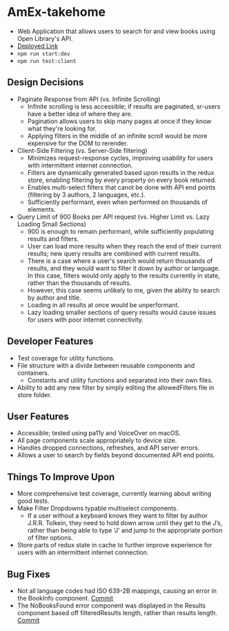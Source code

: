 # AmEx-takehome
* Web Application that allows users to search for and view books using Open Library's API.
* [Deployed Link](https://book-finder-a42054.netlify.com)
* ```npm run start:dev```
* ```npm run test:client```
## Design Decisions
* Paginate Response from API (vs. Infinite Scrolling)
    * Infinite scrolling is less accessible; if results are paginated, sr-users have a better idea of where they are.
    * Pagination allows users to skip many pages at once if they know what they're looking for.
    * Applying filters in the middle of an infinite scroll would be more expensive for the DOM to rerender.
* Client-Side Filtering (vs. Server-Side filtering)
    * Minimizes request-response cycles, improving usability for users with intermittent internet connection.
    * Filters are dynamically generated based upon results in the redux store, enabling filtering by every property on every book returned.
    * Enables multi-select filters that canot be done with API end points (filtering by 3 authors, 2 languages, etc.).
    * Sufficiently performant, even when performed on thousands of elements.
* Query Limit of 900 Books per API request (vs. Higher Limit vs. Lazy Loading Small Sections)
    * 900 is enough to remain performant, while sufficiently populating results and filters.
    * User can load more results when they reach the end of their current results; new query results are combined with current results.
    * There is a case where a user's search would return thousands of results, and they would want to filter it down by author or language. In this case, filters would only apply to the results currently in state, rather than the thousands of results. 
    * However, this case seems unlikely to me, given the ability to search by author and title.
    * Loading in all results at once would be unperformant.
    * Lazy loading smaller sections of query results would cause issues for users with poor internet connectivity.
## Developer Features
* Test coverage for utility functions.
* File structure with a divide between reusable components and containers.
    * Constants and utility functions and separated into their own files.
* Ability to add any new filter by simply editing the allowedFilters file in store folder.
## User Features
* Accessible; tested using pa11y and VoiceOver on macOS.
* All page components scale appropriately to device size.
* Handles dropped connections, refreshes, and API server errors.
* Allows a user to search by fields beyond documented API end points.
## Things To Improve Upon
* More comprehensive test coverage, currently learning about writing good tests.
* Make Filter Dropdowns typable multiselect components.
    * If a user without a keyboard knows they want to filter by author J.R.R. Tolkein, they need to hold down arrow until they       get to the J’s, rather than being able to type 'J' and jump to the appropriate portion of filter options.
* Store parts of redux state in cache to further improve experience for users with an intermittent internet connection.
## Bug Fixes
* Not all language codes had ISO 639-2B mappings, causing an error in the BookInfo component. [Commit](https://github.com/khalid-dev/AmEx-takehome/commit/555946571c5cd70ab78accf490ac072868e8d92a)
* The NoBooksFound error component was displayed in the Results component based off filteredResults length, rather than results length. [Commit](https://github.com/khalid-dev/AmEx-takehome/commit/3c7b73d45b9be6e7718ce3642f16aaa9460652f8)
